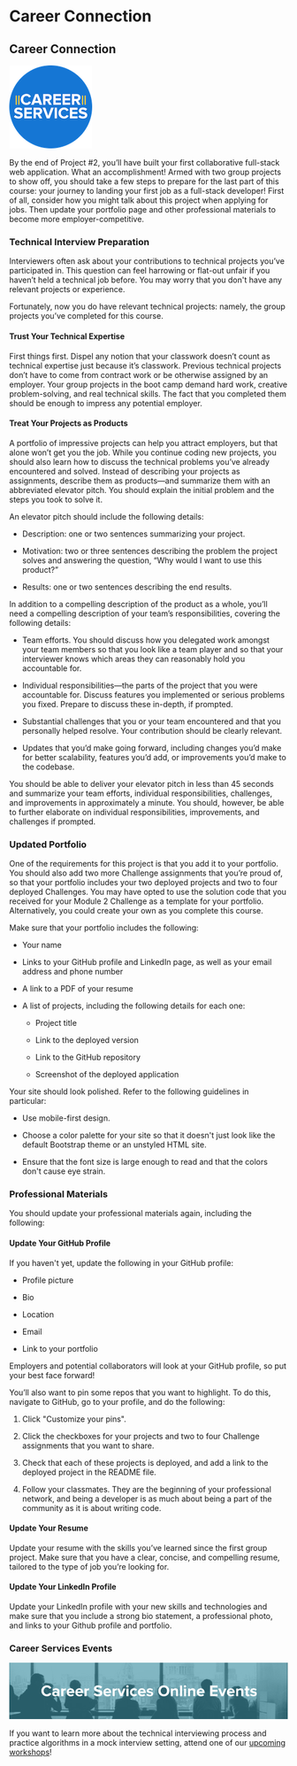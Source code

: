 # Career Connection

## Career Connection

![Career Services Logo](./assets/cs_logo.png#right)

By the end of Project #2, you’ll have built your first collaborative full-stack web application. What an accomplishment! Armed with two group projects to show off, you should take a few steps to prepare for the last part of this course: your journey to landing your first job as a full-stack developer! First of all, consider how you might talk about this project when applying for jobs. Then update your portfolio page and other professional materials to become more employer-competitive.

### Technical Interview Preparation

Interviewers often ask about your contributions to technical projects you’ve participated in. This question can feel harrowing or flat-out unfair if you haven’t held a technical job before. You may worry that you don't have any relevant projects or experience.

Fortunately, now you do have relevant technical projects: namely, the group projects you’ve completed for this course.

#### Trust Your Technical Expertise

First things first. Dispel any notion that your classwork doesn’t count as technical expertise just because it’s classwork. Previous technical projects don’t have to come from contract work or be otherwise assigned by an employer. Your group projects in the boot camp demand hard work, creative problem-solving, and real technical skills. The fact that you completed them should be enough to impress any potential employer.

#### Treat Your Projects as Products

A portfolio of impressive projects can help you attract employers, but that alone won’t get you the job. While you continue coding new projects, you should also learn how to discuss the technical problems you’ve already encountered and solved. Instead of describing your projects as assignments, describe them as products&mdash;and summarize them with an abbreviated elevator pitch. You should explain the initial problem and the steps you took to solve it. 

An elevator pitch should include the following details:

* Description: one or two sentences summarizing your project.

* Motivation: two or three sentences describing the problem the project solves and answering the question, “Why would I want to use this product?”

* Results: one or two sentences describing the end results.

In addition to a compelling description of the product as a whole, you’ll need a compelling description of your team’s responsibilities, covering the following details:

* Team efforts. You should discuss how you delegated work amongst your team members so that you look like a team player and so that your interviewer knows which areas they can reasonably hold you accountable for.

* Individual responsibilities&mdash;the parts of the project that you were accountable for. Discuss features you implemented or serious problems you fixed. Prepare to discuss these in-depth, if prompted.

* Substantial challenges that you or your team encountered and that you personally helped resolve. Your contribution should be clearly relevant.

* Updates that you’d make going forward, including changes you’d make for better scalability, features you’d add, or improvements you’d make to the codebase.

You should be able to deliver your elevator pitch in less than 45 seconds and summarize your team efforts, individual responsibilities, challenges, and improvements in approximately a minute. You should, however, be able to further elaborate on individual responsibilities, improvements, and challenges if prompted.


### Updated Portfolio

One of the requirements for this project is that you add it to your portfolio. You should also add two more Challenge assignments that you’re proud of, so that your portfolio includes your two deployed projects and two to four deployed Challenges. You may have opted to use the solution code that you received for your Module 2 Challenge as a template for your portfolio. Alternatively, you could create your own as you complete this course.

Make sure that your portfolio includes the following:

* Your name

* Links to your GitHub profile and LinkedIn page, as well as your email address and phone number

* A link to a PDF of your resume

* A list of projects, including the following details for each one:

    * Project title

    * Link to the deployed version

    * Link to the GitHub repository

    * Screenshot of the deployed application

Your site should look polished. Refer to the following guidelines in particular:

* Use mobile-first design.

* Choose a color palette for your site so that it doesn't just look like the default Bootstrap theme or an unstyled HTML site.

* Ensure that the font size is large enough to read and that the colors don't cause eye strain.


### Professional Materials

You should update your professional materials again, including the following:


#### Update Your GitHub Profile

If you haven't yet, update the following in your GitHub profile:

* Profile picture

* Bio

* Location

* Email

* Link to your portfolio

Employers and potential collaborators will look at your GitHub profile, so put your best face forward!

You’ll also want to pin some repos that you want to highlight. To do this, navigate to GitHub, go to your profile, and do the following:

1. Click "Customize your pins".

2. Click the checkboxes for your projects and two to four Challenge assignments that you want to share.

3. Check that each of these projects is deployed, and add a link to the deployed project in the README file.

4. Follow your classmates. They are the beginning of your professional network, and being a developer is as much about being a part of the community as it is about writing code.

#### Update Your Resume

Update your resume with the skills you’ve learned since the first group project. Make sure that you have a clear, concise, and compelling resume, tailored to the type of job you’re looking for.

#### Update Your LinkedIn Profile

Update your LinkedIn profile with your new skills and technologies and make sure that you include a strong bio statement, a professional photo, and links to your Github profile and portfolio.

### Career Services Events

![Career Services Online Events graphic](./assets/online-events.png)

If you want to learn more about the technical interviewing process and practice algorithms in a mock interview setting, attend one of our [upcoming workshops](https://careerservicesonlineevents.splashthat.com/)!
